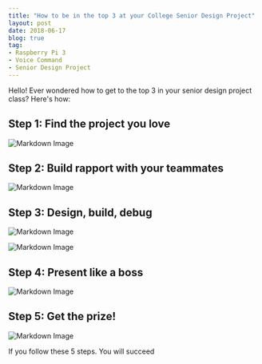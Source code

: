 ```yaml
---
title: "How to be in the top 3 at your College Senior Design Project"
layout: post
date: 2018-06-17
blog: true
tag:
- Raspberry Pi 3
- Voice Command
- Senior Design Project
---
```


Hello! Ever wondered how to get to the top 3 in your senior design project class?
Here's how:

## Step 1: Find the project you love

![Markdown Image][1]

## Step 2: Build rapport with your teammates

![Markdown Image][2]

## Step 3: Design, build, debug

![Markdown Image][3]

![Markdown Image][4]

## Step 4: Present like a boss

![Markdown Image][5]

## Step 5: Get the prize!

![Markdown Image][6]

If you follow these 5 steps. You will succeed


[1]: https://liewsanmin.github.io/images/top3/list.png
[2]: https://liewsanmin.github.io/images/top3/rapport.jpg
[3]: https://liewsanmin.github.io/images/top3/design.jpg
[4]: https://liewsanmin.github.io/images/top3/design1.jpg
[5]: https://liewsanmin.github.io/images/top3/boss.jpg
[6]: https://liewsanmin.github.io/images/top3/cert.jpg
